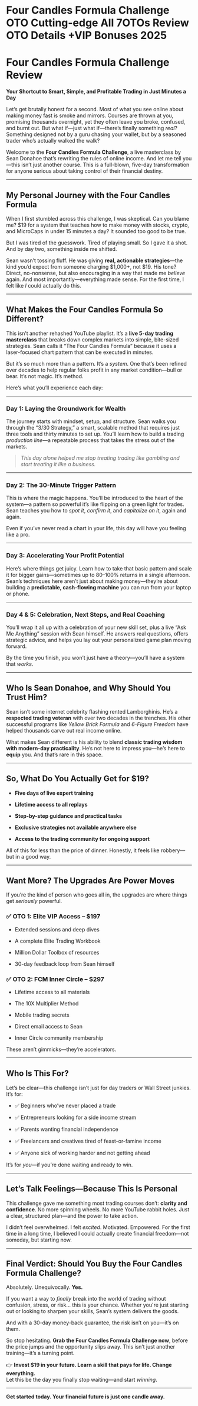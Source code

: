 # Four Candles Formula Challenge OTO Cutting-edge All 7OTOs Review OTO Details +VIP Bonuses 2025
<h1 class="" data-start="0" data-end="41">Four Candles Formula Challenge Review</h1>
<p class="" data-start="42" data-end="122"><strong data-start="42" data-end="122">Your Shortcut to Smart, Simple, and Profitable Trading in Just Minutes a Day</strong></p>
<p class="" data-start="124" data-end="522">Let’s get brutally honest for a second. Most of what you see online about making money fast is smoke and mirrors. Courses are thrown at you, promising thousands overnight, yet they often leave you broke, confused, and burnt out. But what if—just what if—there’s finally something <em data-start="404" data-end="410">real</em>? Something designed not by a guru chasing your wallet, but by a seasoned trader who’s actually walked the walk?</p>
<p class="" data-start="524" data-end="820">Welcome to the <strong data-start="539" data-end="573">Four Candles Formula Challenge</strong>, a live masterclass by Sean Donahoe that’s rewriting the rules of online income. And let me tell you—this isn’t just another course. This is a full-blown, five-day transformation for anyone serious about taking control of their financial destiny.</p>


<hr class="" data-start="822" data-end="825" />

<h2 class="" data-start="827" data-end="881">My Personal Journey with the Four Candles Formula</h2>
<p class="" data-start="882" data-end="1103">When I first stumbled across this challenge, I was skeptical. Can you blame me? $19 for a system that teaches how to make money with stocks, crypto, and MicroCaps in under 15 minutes a day? It sounded too good to be true.</p>
<p class="" data-start="1105" data-end="1228">But I was tired of the guesswork. Tired of playing small. So I gave it a shot. And by day two, something inside me shifted.</p>
<p class="" data-start="1230" data-end="1559">Sean wasn’t tossing fluff. He was giving <strong data-start="1271" data-end="1302">real, actionable strategies</strong>—the kind you’d expect from someone charging $1,000+, not $19. His tone? Direct, no-nonsense, but also encouraging in a way that made me <em data-start="1439" data-end="1448">believe</em> again. And most importantly—everything made sense. For the first time, I felt like <em data-start="1532" data-end="1535">I</em> could actually do this.</p>


<hr class="" data-start="1561" data-end="1564" />

<h2 class="" data-start="1566" data-end="1620">What Makes the Four Candles Formula So Different?</h2>
<p class="" data-start="1621" data-end="1897">This isn’t another rehashed YouTube playlist. It’s a <strong data-start="1674" data-end="1708">live 5-day trading masterclass</strong> that breaks down complex markets into simple, bite-sized strategies. Sean calls it “The Four Candles Formula” because it uses a laser-focused chart pattern that can be executed in minutes.</p>
<p class="" data-start="1899" data-end="2086">But it’s so much more than a pattern. It’s a <em data-start="1944" data-end="1952">system</em>. One that’s been refined over decades to help regular folks profit in any market condition—bull or bear. It’s not magic. It’s method.</p>
<p class="" data-start="2088" data-end="2127">Here’s what you’ll experience each day:</p>


<hr class="" data-start="2129" data-end="2132" />

<h3 class="" data-start="2134" data-end="2181"><strong data-start="2138" data-end="2181">Day 1: Laying the Groundwork for Wealth</strong></h3>
<p class="" data-start="2182" data-end="2483">The journey starts with mindset, setup, and structure. Sean walks you through the “3/30 Strategy,” a smart, scalable method that requires just three tools and thirty minutes to set up. You’ll learn how to build a trading <em data-start="2403" data-end="2420">production line</em>—a repeatable process that takes the stress out of the markets.</p>

<blockquote data-start="2485" data-end="2588">
<p class="" data-start="2487" data-end="2588"><em data-start="2487" data-end="2588">This day alone helped me stop treating trading like gambling and start treating it like a business.</em></p>
</blockquote>

<hr class="" data-start="2590" data-end="2593" />

<h3 class="" data-start="2595" data-end="2639"><strong data-start="2599" data-end="2639">Day 2: The 30-Minute Trigger Pattern</strong></h3>
<p class="" data-start="2640" data-end="2880">This is where the magic happens. You’ll be introduced to the heart of the system—a pattern so powerful it’s like flipping on a green light for trades. Sean teaches you how to <em data-start="2815" data-end="2824">spot it</em>, <em data-start="2826" data-end="2838">confirm it</em>, and <em data-start="2844" data-end="2862">capitalize on it</em>, again and again.</p>
<p class="" data-start="2882" data-end="2972">Even if you’ve never read a chart in your life, this day will have you feeling like a pro.</p>


<hr class="" data-start="2974" data-end="2977" />

<h3 class="" data-start="2979" data-end="3028"><strong data-start="2983" data-end="3028">Day 3: Accelerating Your Profit Potential</strong></h3>
<p class="" data-start="3029" data-end="3337">Here’s where things get juicy. Learn how to take that basic pattern and scale it for bigger gains—sometimes up to 80–100% returns in a single afternoon. Sean’s techniques here aren’t just about making money—they’re about building a <strong data-start="3261" data-end="3298">predictable, cash-flowing machine</strong> you can run from your laptop or phone.</p>


<hr class="" data-start="3339" data-end="3342" />

<h3 class="" data-start="3344" data-end="3405"><strong data-start="3348" data-end="3405">Day 4 &amp; 5: Celebration, Next Steps, and Real Coaching</strong></h3>
<p class="" data-start="3406" data-end="3644">You’ll wrap it all up with a celebration of your new skill set, plus a live “Ask Me Anything” session with Sean himself. He answers real questions, offers strategic advice, and helps you lay out your personalized game plan moving forward.</p>
<p class="" data-start="3646" data-end="3733">By the time you finish, you won’t just have a theory—you’ll have a system that <em data-start="3725" data-end="3732">works</em>.</p>


<hr class="" data-start="3735" data-end="3738" />

<h2 class="" data-start="3740" data-end="3793">Who Is Sean Donahoe, and Why Should You Trust Him?</h2>
<p class="" data-start="3795" data-end="4068">Sean isn’t some internet celebrity flashing rented Lamborghinis. He’s a <strong data-start="3867" data-end="3896">respected trading veteran</strong> with over two decades in the trenches. His other successful programs like <em data-start="3971" data-end="3993">Yellow Brick Formula</em> and <em data-start="3998" data-end="4016">6-Figure Freedom</em> have helped thousands carve out real income online.</p>
<p class="" data-start="4070" data-end="4264">What makes Sean different is his ability to blend <strong data-start="4120" data-end="4175">classic trading wisdom with modern-day practicality</strong>. He’s not here to impress you—he’s here to <strong data-start="4219" data-end="4228">equip</strong> you. And that’s rare in this space.</p>


<hr class="" data-start="4266" data-end="4269" />

<h2 class="" data-start="4271" data-end="4311">So, What Do You Actually Get for $19?</h2>
<ul data-start="4313" data-end="4550">
 	<li class="" data-start="4313" data-end="4352">
<p class="" data-start="4315" data-end="4352"><strong data-start="4315" data-end="4352">Five days of live expert training</strong></p>
</li>
 	<li class="" data-start="4353" data-end="4389">
<p class="" data-start="4355" data-end="4389"><strong data-start="4355" data-end="4389">Lifetime access to all replays</strong></p>
</li>
 	<li class="" data-start="4390" data-end="4437">
<p class="" data-start="4392" data-end="4437"><strong data-start="4392" data-end="4437">Step-by-step guidance and practical tasks</strong></p>
</li>
 	<li class="" data-start="4438" data-end="4492">
<p class="" data-start="4440" data-end="4492"><strong data-start="4440" data-end="4492">Exclusive strategies not available anywhere else</strong></p>
</li>
 	<li class="" data-start="4493" data-end="4550">
<p class="" data-start="4495" data-end="4550"><strong data-start="4495" data-end="4550">Access to the trading community for ongoing support</strong></p>
</li>
</ul>
<p class="" data-start="4552" data-end="4649">All of this for less than the price of dinner. Honestly, it feels like robbery—but in a good way.</p>


<hr class="" data-start="4651" data-end="4654" />

<h2 class="" data-start="4656" data-end="4698">Want More? The Upgrades Are Power Moves</h2>
<p class="" data-start="4700" data-end="4801">If you’re the kind of person who goes all in, the upgrades are where things get <em data-start="4780" data-end="4791">seriously</em> powerful.</p>

<h3 class="" data-start="4803" data-end="4841">✅ OTO 1: Elite VIP Access – $197</h3>
<ul data-start="4842" data-end="4997">
 	<li class="" data-start="4842" data-end="4878">
<p class="" data-start="4844" data-end="4878">Extended sessions and deep dives</p>
</li>
 	<li class="" data-start="4879" data-end="4916">
<p class="" data-start="4881" data-end="4916">A complete Elite Trading Workbook</p>
</li>
 	<li class="" data-start="4917" data-end="4956">
<p class="" data-start="4919" data-end="4956">Million Dollar Toolbox of resources</p>
</li>
 	<li class="" data-start="4957" data-end="4997">
<p class="" data-start="4959" data-end="4997">30-day feedback loop from Sean himself</p>
</li>
</ul>
<h3 class="" data-start="4999" data-end="5037">✅ OTO 2: FCM Inner Circle – $297</h3>
<ul data-start="5038" data-end="5201">
 	<li class="" data-start="5038" data-end="5074">
<p class="" data-start="5040" data-end="5074">Lifetime access to all materials</p>
</li>
 	<li class="" data-start="5075" data-end="5104">
<p class="" data-start="5077" data-end="5104">The 10X Multiplier Method</p>
</li>
 	<li class="" data-start="5105" data-end="5131">
<p class="" data-start="5107" data-end="5131">Mobile trading secrets</p>
</li>
 	<li class="" data-start="5132" data-end="5163">
<p class="" data-start="5134" data-end="5163">Direct email access to Sean</p>
</li>
 	<li class="" data-start="5164" data-end="5201">
<p class="" data-start="5166" data-end="5201">Inner Circle community membership</p>
</li>
</ul>
<p class="" data-start="5203" data-end="5246">These aren’t gimmicks—they’re accelerators.</p>


<hr class="" data-start="5248" data-end="5251" />

<h2 class="" data-start="5253" data-end="5272">Who Is This For?</h2>
<p class="" data-start="5274" data-end="5364">Let’s be clear—this challenge isn’t just for day traders or Wall Street junkies. It’s for:</p>

<ul data-start="5366" data-end="5629">
 	<li class="" data-start="5366" data-end="5409">
<p class="" data-start="5368" data-end="5409">✅ Beginners who’ve never placed a trade</p>
</li>
 	<li class="" data-start="5410" data-end="5462">
<p class="" data-start="5412" data-end="5462">✅ Entrepreneurs looking for a side income stream</p>
</li>
 	<li class="" data-start="5463" data-end="5507">
<p class="" data-start="5465" data-end="5507">✅ Parents wanting financial independence</p>
</li>
 	<li class="" data-start="5508" data-end="5571">
<p class="" data-start="5510" data-end="5571">✅ Freelancers and creatives tired of feast-or-famine income</p>
</li>
 	<li class="" data-start="5572" data-end="5629">
<p class="" data-start="5574" data-end="5629">✅ Anyone sick of working harder and not getting ahead</p>
</li>
</ul>
<p class="" data-start="5631" data-end="5686">It’s for <em data-start="5640" data-end="5645">you</em>—if you’re done waiting and ready to win.</p>


<hr class="" data-start="5688" data-end="5691" />

<h2 class="" data-start="5693" data-end="5740">Let’s Talk Feelings—Because This Is Personal</h2>
<p class="" data-start="5742" data-end="5945">This challenge gave me something most trading courses don’t: <strong data-start="5803" data-end="5829">clarity and confidence</strong>. No more spinning wheels. No more YouTube rabbit holes. Just a clear, structured plan—and the power to take action.</p>
<p class="" data-start="5947" data-end="6132">I didn’t feel overwhelmed. I felt <em data-start="5981" data-end="5990">excited</em>. Motivated. Empowered. For the first time in a long time, I believed I could actually create financial freedom—not someday, but starting now.</p>


<hr class="" data-start="6134" data-end="6137" />

<h2 class="" data-start="6139" data-end="6207">Final Verdict: Should You Buy the Four Candles Formula Challenge?</h2>
<p class="" data-start="6209" data-end="6244">Absolutely. Unequivocally. <strong data-start="6236" data-end="6244">Yes.</strong></p>
<p class="" data-start="6246" data-end="6467">If you want a way to <em data-start="6267" data-end="6276">finally</em> break into the world of trading without confusion, stress, or risk… this is your chance. Whether you're just starting out or looking to sharpen your skills, Sean’s system delivers the goods.</p>
<p class="" data-start="6469" data-end="6544">And with a 30-day money-back guarantee, the risk isn’t on you—it’s on them.</p>
<p class="" data-start="6546" data-end="6724">So stop hesitating. <strong data-start="6566" data-end="6613">Grab the Four Candles Formula Challenge now</strong>, before the price jumps and the opportunity slips away. This isn’t just another training—it’s a turning point.</p>
<p class="" data-start="6726" data-end="6880">👉 <strong data-start="6729" data-end="6812">Invest $19 in your future. Learn a skill that pays for life. Change everything.</strong><br data-start="6812" data-end="6815" />Let this be the day you finally stop waiting—and start <em data-start="6870" data-end="6879">winning</em>.</p>


<hr class="" data-start="6882" data-end="6885" />
<p class="" data-start="6887" data-end="6956"><strong data-start="6887" data-end="6956" data-is-last-node="">Get started today. Your financial future is just one candle away.</strong></p>
